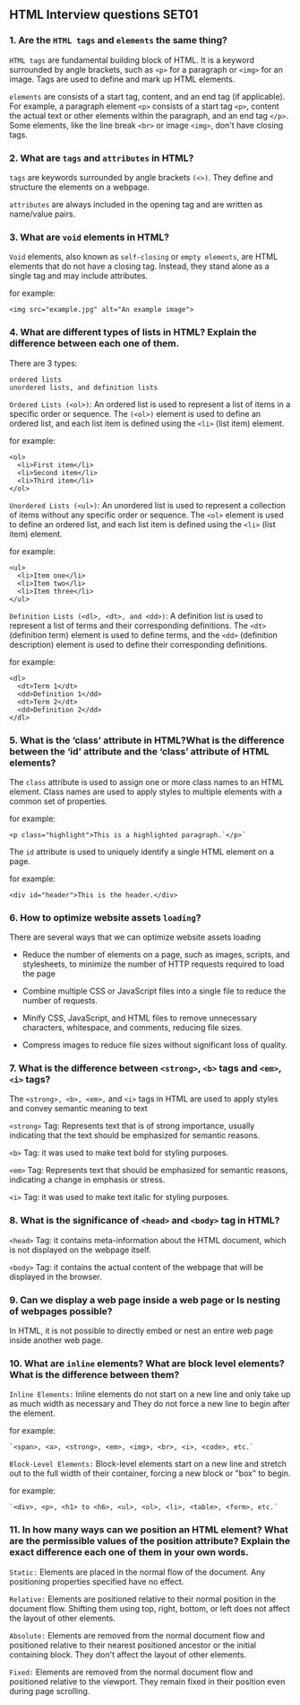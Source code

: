 ## HTML Interview questions SET01

### 1. Are the `HTML tags` and `elements` the same thing?

`HTML tags` are fundamental building block of HTML. It is a keyword surrounded by angle brackets, such as `<p>` for a paragraph or `<img>` for an image. Tags are used to define and mark up HTML elements.

`elements` are consists of a start tag, content, and an end tag (if applicable). For example, a paragraph element `<p>` consists of a start tag `<p>`, content the actual text or other elements within the paragraph, and an end tag `</p>`. Some elements, like the line break `<br>` or image `<img>`, don't have closing tags.

### 2. What are `tags` and `attributes` in HTML?

`tags` are keywords surrounded by angle brackets `(<>)`. They define and structure the elements on a webpage.

`attributes` are always included in the opening tag and are written as name/value pairs.

### 3. What are `void` elements in HTML?

`Void` elements, also known as `self-closing` or `empty elements`, are HTML elements that do not have a closing tag. Instead, they stand alone as a single tag and may include attributes.

for example:

```
<img src="example.jpg" alt="An example image">
```

### 4. What are different types of lists in HTML? Explain the difference between each one of them.

There are 3 types:

```
ordered lists
unordered lists, and definition lists
```

`Ordered Lists (<ol>)`: An ordered list is used to represent a list of items in a specific order or sequence. The `(<ol>)` element is used to define an ordered list, and each list item is defined using the `<li>` (list item) element.

for example:

```
<ol>
  <li>First item</li>
  <li>Second item</li>
  <li>Third item</li>
</ol>
```

`Unordered Lists (<ul>)`: An unordered list is used to represent a collection of items without any specific order or sequence. The `<ol>` element is used to define an ordered list, and each list item is defined using the `<li>` (list item) element.

for example:

```
<ul>
  <li>Item one</li>
  <li>Item two</li>
  <li>Item three</li>
</ul>
```

`Definition Lists (<dl>, <dt>, and <dd>)`: A definition list is used to represent a list of terms and their corresponding definitions. The `<dt>` (definition term) element is used to define terms, and the `<dd>` (definition description) element is used to define their corresponding definitions.

for example:

```
<dl>
  <dt>Term 1</dt>
  <dd>Definition 1</dd>
  <dt>Term 2</dt>
  <dd>Definition 2</dd>
</dl>
```

### 5. What is the ‘class’ attribute in HTML?What is the difference between the ‘id’ attribute and the ‘class’ attribute of HTML elements?

The `class` attribute is used to assign one or more class names to an HTML element. Class names are used to apply styles to multiple elements with a common set of properties.

for example:

```
<p class="highlight">This is a highlighted paragraph.`</p>`
```

The `id` attribute is used to uniquely identify a single HTML element on a page.

for example:

```
<div id="header">This is the header.</div>
```

### 6. How to optimize website assets `loading`?

There are several ways that we can optimize website assets loading

- Reduce the number of elements on a page, such as images, scripts, and stylesheets, to minimize the number of HTTP requests required to load the page

- Combine multiple CSS or JavaScript files into a single file to reduce the number of requests.

- Minify CSS, JavaScript, and HTML files to remove unnecessary characters, whitespace, and comments, reducing file sizes.

- Compress images to reduce file sizes without significant loss of quality.

### 7. What is the difference between `<strong>`, `<b>` tags and `<em>`, `<i>` tags?

The `<strong>, <b>, <em>,` and `<i>` tags in HTML are used to apply styles and convey semantic meaning to text

`<strong>` Tag: Represents text that is of strong importance, usually indicating that the text should be emphasized for semantic reasons.

`<b>` Tag: it was used to make text bold for styling purposes.

`<em>` Tag: Represents text that should be emphasized for semantic reasons, indicating a change in emphasis or stress.

`<i>` Tag: it was used to make text italic for styling purposes.

### 8. What is the significance of `<head>` and `<body>` tag in HTML?

`<head>` Tag: it contains meta-information about the HTML document, which is not displayed on the webpage itself.

`<body>` Tag: it contains the actual content of the webpage that will be displayed in the browser.

### 9. Can we display a web page inside a web page or Is nesting of webpages possible?

In HTML, it is not possible to directly embed or nest an entire web page inside another web page.

### 10. What are `inline` elements? What are block level elements? What is the difference between them?

`Inline Elements:` Inline elements do not start on a new line and only take up as much width as necessary and They do not force a new line to begin after the element.

for example:

```
`<span>, <a>, <strong>, <em>, <img>, <br>, <i>, <code>, etc.`
```

`Block-Level Elements:` Block-level elements start on a new line and stretch out to the full width of their container, forcing a new block or "box" to begin.

for example:

```
`<div>, <p>, <h1> to <h6>, <ul>, <ol>, <li>, <table>, <form>, etc.`
```

### 11. In how many ways can we position an HTML element? What are the permissible values of the position attribute? Explain the exact difference each one of them in your own words.

`Static:` Elements are placed in the normal flow of the document. Any positioning properties specified have no effect.

`Relative:` Elements are positioned relative to their normal position in the document flow. Shifting them using top, right, bottom, or left does not affect the layout of other elements.

`Absolute:` Elements are removed from the normal document flow and positioned relative to their nearest positioned ancestor or the initial containing block. They don't affect the layout of other elements.

`Fixed:` Elements are removed from the normal document flow and positioned relative to the viewport. They remain fixed in their position even during page scrolling.
